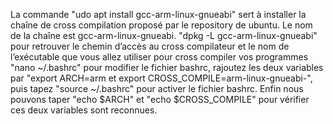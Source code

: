 La commande "udo apt install gcc-arm-linux-gnueabi" sert à installer la chaîne de cross compilation proposé par le repository de ubuntu. Le nom de la chaîne est gcc-arm-linux-gnueabi.
"dpkg -L gcc-arm-linux-gnueabi" pour retrouver le chemin d’accès au cross compilateur et le nom de l’exécutable que vous allez utiliser pour cross compiler vos programmes
"nano ~/.bashrc" pour modifier le fichier bashrc, rajoutez les deux variables par "export ARCH=arm et export CROSS_COMPILE=arm-linux-gnueabi-", puis tapez "source ~/.bashrc" pour activer le fichier bashrc. Enfin nous pouvons taper "echo $ARCH" et "echo $CROSS_COMPILE" pour vérifier ces deux variables sont reconnues.

